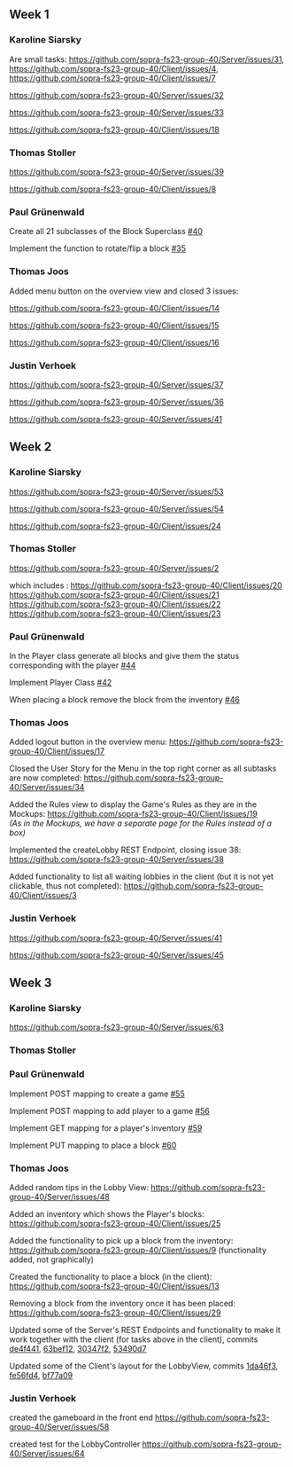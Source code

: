 
## Week 1

### Karoline Siarsky

Are small tasks: https://github.com/sopra-fs23-group-40/Server/issues/31, https://github.com/sopra-fs23-group-40/Client/issues/4, https://github.com/sopra-fs23-group-40/Client/issues/7

https://github.com/sopra-fs23-group-40/Server/issues/32

https://github.com/sopra-fs23-group-40/Server/issues/33

https://github.com/sopra-fs23-group-40/Client/issues/18

### Thomas Stoller 

https://github.com/sopra-fs23-group-40/Server/issues/39

https://github.com/sopra-fs23-group-40/Client/issues/8

### Paul Grünenwald

Create all 21 subclasses of the Block Superclass [#40](https://github.com/sopra-fs23-group-40/Server/issues/40)

Implement the function to rotate/flip a block [#35](https://github.com/sopra-fs23-group-40/Server/issues/35)

### Thomas Joos

Added menu button on the overview view and closed 3 issues:

https://github.com/sopra-fs23-group-40/Client/issues/14

https://github.com/sopra-fs23-group-40/Client/issues/15

https://github.com/sopra-fs23-group-40/Client/issues/16

### Justin Verhoek

https://github.com/sopra-fs23-group-40/Server/issues/37

https://github.com/sopra-fs23-group-40/Server/issues/36

https://github.com/sopra-fs23-group-40/Server/issues/41

## Week 2

### Karoline Siarsky
https://github.com/sopra-fs23-group-40/Server/issues/53

https://github.com/sopra-fs23-group-40/Server/issues/54

https://github.com/sopra-fs23-group-40/Client/issues/24

### Thomas Stoller 

https://github.com/sopra-fs23-group-40/Server/issues/2

which includes : https://github.com/sopra-fs23-group-40/Client/issues/20
https://github.com/sopra-fs23-group-40/Client/issues/21
https://github.com/sopra-fs23-group-40/Client/issues/22
https://github.com/sopra-fs23-group-40/Client/issues/23

### Paul Grünenwald

In the Player class generate all blocks and give them the status corresponding with the player [#44](https://github.com/sopra-fs23-group-40/Server/issues/44)

Implement Player Class [#42](https://github.com/sopra-fs23-group-40/Server/issues/42)

When placing a block remove the block from the inventory [#46](https://github.com/sopra-fs23-group-40/Server/issues/46)

### Thomas Joos

Added logout button in the overview menu:
https://github.com/sopra-fs23-group-40/Client/issues/17

Closed the User Story for the Menu in the top right corner as all subtasks are now completed:
https://github.com/sopra-fs23-group-40/Server/issues/34

Added the Rules view to display the Game's Rules as they are in the Mockups:
https://github.com/sopra-fs23-group-40/Client/issues/19 <br>
_(As in the Mockups, we have a separate page for the Rules instead of a box)_

Implemented the createLobby REST Endpoint, closing issue 38:
https://github.com/sopra-fs23-group-40/Server/issues/38

Added functionality to list all waiting lobbies in the client (but it is not yet clickable, thus not completed):
https://github.com/sopra-fs23-group-40/Client/issues/3

### Justin Verhoek

https://github.com/sopra-fs23-group-40/Server/issues/41

https://github.com/sopra-fs23-group-40/Server/issues/45

## Week 3

### Karoline Siarsky

https://github.com/sopra-fs23-group-40/Server/issues/63

### Thomas Stoller 

### Paul Grünenwald

Implement POST mapping to create a game [#55](https://github.com/sopra-fs23-group-40/Server/issues/55) 

Implement POST mapping to add player to a game  [#56](https://github.com/sopra-fs23-group-40/Server/issues/56) 

Implement GET mapping for a player's inventory  [#59](https://github.com/sopra-fs23-group-40/Server/issues/59) 

Implement PUT mapping to place a block  [#60](https://github.com/sopra-fs23-group-40/Server/issues/60) 




### Thomas Joos

Added random tips in the Lobby View:
https://github.com/sopra-fs23-group-40/Server/issues/48

Added an inventory which shows the Player's blocks: 
https://github.com/sopra-fs23-group-40/Client/issues/25

Added the functionality to pick up a block from the inventory: 
https://github.com/sopra-fs23-group-40/Client/issues/9
(functionality added, not graphically)

Created the functionality to place a block (in the client):
https://github.com/sopra-fs23-group-40/Client/issues/13

Removing a block from the inventory once it has been placed:
https://github.com/sopra-fs23-group-40/Client/issues/29

Updated some of the Server's REST Endpoints and functionality to make it work together with the client (for tasks above in the client), commits [de4f441](https://github.com/sopra-fs23-group-40/Server/commit/de4f4419fb6f2844574518325a7422eb5cdaa745), [63bef12](https://github.com/sopra-fs23-group-40/Server/commit/63bef120b4b160fec6111a0388db724102f5c2f9), [30347f2](https://github.com/sopra-fs23-group-40/Server/commit/30347f21bbb5c08f1a871a7d5694e47405106fe4), [53490d7](https://github.com/sopra-fs23-group-40/Server/commit/53490d7d38a7f4d41fb9a9f80cd76bc1eaad6f7b)

Updated some of the Client's layout for the LobbyView, commits [1da46f3](https://github.com/sopra-fs23-group-40/Client/commit/1da46f3a0571911c5ff8a26a65e0277679e4e094), [fe56fd4](https://github.com/sopra-fs23-group-40/Client/commit/fe56fd4dc30d53cce1c9907fcad0884369aaa902), [bf77a09](https://github.com/sopra-fs23-group-40/Client/commit/bf77a09c9c0bf5c3ca1cb80147b0ccd5208be40a)


### Justin Verhoek

created the gameboard in the front end https://github.com/sopra-fs23-group-40/Server/issues/58

created test for the LobbyController https://github.com/sopra-fs23-group-40/Server/issues/64



